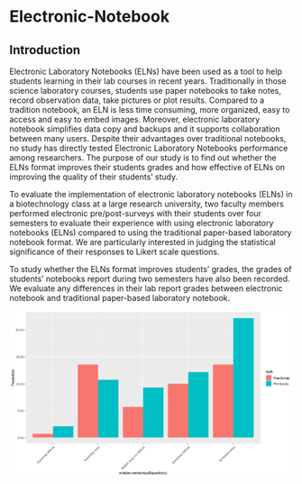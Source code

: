 # Electronic-Notebook

## Introduction


Electronic Laboratory Notebooks (ELNs) have been used as a tool to help students learning in their lab courses in recent years. Traditionally in those science laboratory courses, students use paper notebooks to take notes, record observation data, take pictures or plot results. Compared to a tradition notebook, an ELN is less time consuming, more organized, easy to access and easy to embed images. Moreover, electronic laboratory notebook simplifies data copy and backups and it supports collaboration between many users. Despite their advantages over traditional notebooks, no study has directly tested Electronic Laboratory Notebooks performance among researchers. The purpose of our study is to find out whether the ELNs format improves their students grades and how effective of ELNs on improving the quality of their students’ study. 

To evaluate the implementation of electronic laboratory notebooks (ELNs) in a biotechnology class at a large research university, two faculty members performed electronic pre/post-surveys with their students over four semesters to evaluate their experience with using electronic laboratory notebooks (ELNs) compared to using the traditional paper-based laboratory notebook format. We are particularly interested in judging the statistical significance of their responses to Likert scale questions. 

To study whether the ELNs format improves students’ grades, the grades of students’ notebooks report during two semesters have also been recorded. We evaluate any differences in their lab report grades between electronic notebook and traditional paper-based laboratory notebook. 


![Image of eln](https://github.com/donkeyrob/Electronic-Notebook/blob/master/samplepic.png)
